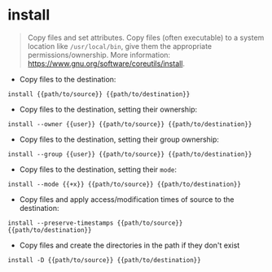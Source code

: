 # install

> Copy files and set attributes.
> Copy files (often executable) to a system location like `/usr/local/bin`, give them the appropriate permissions/ownership.
> More information: <https://www.gnu.org/software/coreutils/install>.

- Copy files to the destination:

`install {{path/to/source}} {{path/to/destination}}`

- Copy files to the destination, setting their ownership:

`install --owner {{user}} {{path/to/source}} {{path/to/destination}}`

- Copy files to the destination, setting their group ownership:

`install --group {{user}} {{path/to/source}} {{path/to/destination}}`

- Copy files to the destination, setting their `mode`:

`install --mode {{+x}} {{path/to/source}} {{path/to/destination}}`

- Copy files and apply access/modification times of source to the destination:

`install --preserve-timestamps {{path/to/source}} {{path/to/destination}}`

- Copy files and create the directories in the path if they don't exist

`install -D {{path/to/source}} {{path/to/destination}}`

